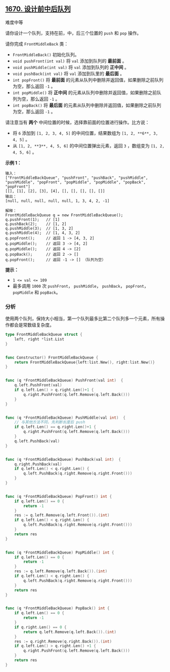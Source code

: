 ## [1670. 设计前中后队列](https://leetcode-cn.com/problems/design-front-middle-back-queue/)

难度中等

请你设计一个队列，支持在前，中，后三个位置的 `push` 和 `pop` 操作。

请你完成 `FrontMiddleBack` 类：

- `FrontMiddleBack()` 初始化队列。
- `void pushFront(int val)` 将 `val` 添加到队列的 **最前面** 。
- `void pushMiddle(int val)` 将 `val` 添加到队列的 **正中间** 。
- `void pushBack(int val)` 将 `val` 添加到队里的 **最后面** 。
- `int popFront()` 将 **最前面** 的元素从队列中删除并返回值，如果删除之前队列为空，那么返回 `-1` 。
- `int popMiddle()` 将 **正中间** 的元素从队列中删除并返回值，如果删除之前队列为空，那么返回 `-1` 。
- `int popBack()` 将 **最后面** 的元素从队列中删除并返回值，如果删除之前队列为空，那么返回 `-1` 。

请注意当有 **两个** 中间位置的时候，选择靠前面的位置进行操作。比方说：

- 将 `6` 添加到 `[1, 2, 3, 4, 5]` 的中间位置，结果数组为 `[1, 2, **6**, 3, 4, 5]` 。
- 从 `[1, 2, **3**, 4, 5, 6]` 的中间位置弹出元素，返回 `3` ，数组变为 `[1, 2, 4, 5, 6]` 。

 

**示例 1：**

```
输入：
["FrontMiddleBackQueue", "pushFront", "pushBack", "pushMiddle", "pushMiddle", "popFront", "popMiddle", "popMiddle", "popBack", "popFront"]
[[], [1], [2], [3], [4], [], [], [], [], []]
输出：
[null, null, null, null, null, 1, 3, 4, 2, -1]

解释：
FrontMiddleBackQueue q = new FrontMiddleBackQueue();
q.pushFront(1);   // [1]
q.pushBack(2);    // [1, 2]
q.pushMiddle(3);  // [1, 3, 2]
q.pushMiddle(4);  // [1, 4, 3, 2]
q.popFront();     // 返回 1 -> [4, 3, 2]
q.popMiddle();    // 返回 3 -> [4, 2]
q.popMiddle();    // 返回 4 -> [2]
q.popBack();      // 返回 2 -> []
q.popFront();     // 返回 -1 -> [] （队列为空）
```

**提示：**

- `1 <= val <= 109`
- 最多调用 `1000` 次 `pushFront`， `pushMiddle`， `pushBack`， `popFront`， `popMiddle` 和 `popBack`。

### 分析
使用两个队列，保持大小相当，第一个队列最多比第二个队列多一个元素，所有操作都会是常数级复杂度。

```go
type FrontMiddleBackQueue struct {
    left, right *list.List
}


func Constructor() FrontMiddleBackQueue {
    return FrontMiddleBackQueue{left:list.New(), right:list.New()}
}


func (q *FrontMiddleBackQueue) PushFront(val int)  {
    q.left.PushFront(val)
    if q.left.Len() > q.right.Len()+1 {
        q.right.PushFront(q.left.Remove(q.left.Back()))
    }
}


func (q *FrontMiddleBackQueue) PushMiddle(val int)  {
    // 与其他方法不同，先判断长度后 push
    if q.left.Len() == q.right.Len()+1 {
        q.right.PushFront(q.left.Remove(q.left.Back()))
    }
    q.left.PushBack(val)
}


func (q *FrontMiddleBackQueue) PushBack(val int)  {
    q.right.PushBack(val)
    if q.left.Len() < q.right.Len() {
        q.left.PushBack(q.right.Remove(q.right.Front()))
    }
}


func (q *FrontMiddleBackQueue) PopFront() int {
    if q.left.Len() == 0 {
        return -1
    }
    res := q.left.Remove(q.left.Front()).(int)
    if q.left.Len() < q.right.Len() {
        q.left.PushBack(q.right.Remove(q.right.Front()))
    }
    return res
}


func (q *FrontMiddleBackQueue) PopMiddle() int {
    if q.left.Len() == 0 {
        return -1
    }
    res := q.left.Remove(q.left.Back()).(int)
    if q.left.Len() < q.right.Len() {
        q.left.PushBack(q.right.Remove(q.right.Front()))
    }
    return res
}


func (q *FrontMiddleBackQueue) PopBack() int {
    if q.left.Len() == 0 {
        return -1
    }
    if q.right.Len() == 0 {
        return q.left.Remove(q.left.Back()).(int)
    }
    res := q.right.Remove(q.right.Back()).(int)
    if q.left.Len() > q.right.Len() +1 {
        q.right.PushFront(q.left.Remove(q.left.Back()))
    }
    return res
}
```